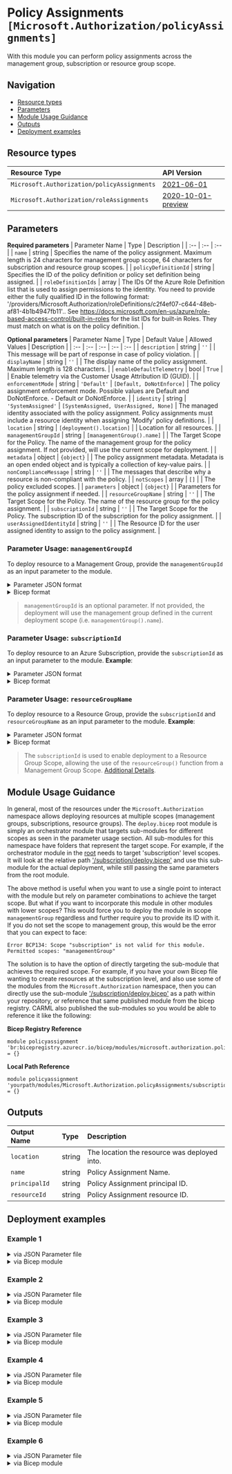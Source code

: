 # Policy Assignments `[Microsoft.Authorization/policyAssignments]`

With this module you can perform policy assignments across the management group, subscription or resource group scope.

## Navigation

- [Resource types](#Resource-types)
- [Parameters](#Parameters)
- [Module Usage Guidance](#Module-Usage-Guidance)
- [Outputs](#Outputs)
- [Deployment examples](#Deployment-examples)

## Resource types

| Resource Type | API Version |
| :-- | :-- |
| `Microsoft.Authorization/policyAssignments` | [2021-06-01](https://docs.microsoft.com/en-us/azure/templates/Microsoft.Authorization/2021-06-01/policyAssignments) |
| `Microsoft.Authorization/roleAssignments` | [2020-10-01-preview](https://docs.microsoft.com/en-us/azure/templates/Microsoft.Authorization/2020-10-01-preview/roleAssignments) |

## Parameters

**Required parameters**
| Parameter Name | Type | Description |
| :-- | :-- | :-- |
| `name` | string | Specifies the name of the policy assignment. Maximum length is 24 characters for management group scope, 64 characters for subscription and resource group scopes. |
| `policyDefinitionId` | string | Specifies the ID of the policy definition or policy set definition being assigned. |
| `roleDefinitionIds` | array | The IDs Of the Azure Role Definition list that is used to assign permissions to the identity. You need to provide either the fully qualified ID in the following format: '/providers/Microsoft.Authorization/roleDefinitions/c2f4ef07-c644-48eb-af81-4b1b4947fb11'.. See https://docs.microsoft.com/en-us/azure/role-based-access-control/built-in-roles for the list IDs for built-in Roles. They must match on what is on the policy definition. |

**Optional parameters**
| Parameter Name | Type | Default Value | Allowed Values | Description |
| :-- | :-- | :-- | :-- | :-- |
| `description` | string | `''` |  | This message will be part of response in case of policy violation. |
| `displayName` | string | `''` |  | The display name of the policy assignment. Maximum length is 128 characters. |
| `enableDefaultTelemetry` | bool | `True` |  | Enable telemetry via the Customer Usage Attribution ID (GUID). |
| `enforcementMode` | string | `'Default'` | `[Default, DoNotEnforce]` | The policy assignment enforcement mode. Possible values are Default and DoNotEnforce. - Default or DoNotEnforce. |
| `identity` | string | `'SystemAssigned'` | `[SystemAssigned, UserAssigned, None]` | The managed identity associated with the policy assignment. Policy assignments must include a resource identity when assigning 'Modify' policy definitions. |
| `location` | string | `[deployment().location]` |  | Location for all resources. |
| `managementGroupId` | string | `[managementGroup().name]` |  | The Target Scope for the Policy. The name of the management group for the policy assignment. If not provided, will use the current scope for deployment. |
| `metadata` | object | `{object}` |  | The policy assignment metadata. Metadata is an open ended object and is typically a collection of key-value pairs. |
| `nonComplianceMessage` | string | `''` |  | The messages that describe why a resource is non-compliant with the policy. |
| `notScopes` | array | `[]` |  | The policy excluded scopes. |
| `parameters` | object | `{object}` |  | Parameters for the policy assignment if needed. |
| `resourceGroupName` | string | `''` |  | The Target Scope for the Policy. The name of the resource group for the policy assignment. |
| `subscriptionId` | string | `''` |  | The Target Scope for the Policy. The subscription ID of the subscription for the policy assignment. |
| `userAssignedIdentityId` | string | `''` |  | The Resource ID for the user assigned identity to assign to the policy assignment. |


### Parameter Usage: `managementGroupId`

To deploy resource to a Management Group, provide the `managementGroupId` as an input parameter to the module.

<details>

<summary>Parameter JSON format</summary>

```json
"managementGroupId": {
    "value": "contoso-group"
}
```

</details>


<details>

<summary>Bicep format</summary>

```bicep
managementGroupId: 'contoso-group'
```

</details>
<p>

> `managementGroupId` is an optional parameter. If not provided, the deployment will use the management group defined in the current deployment scope (i.e. `managementGroup().name`).

### Parameter Usage: `subscriptionId`

To deploy resource to an Azure Subscription, provide the `subscriptionId` as an input parameter to the module. **Example**:

<details>

<summary>Parameter JSON format</summary>

```json
"subscriptionId": {
    "value": "12345678-b049-471c-95af-123456789012"
}
```

</details>

<details>

<summary>Bicep format</summary>

```bicep
subscriptionId: '12345678-b049-471c-95af-123456789012'
```

</details>
<p>

### Parameter Usage: `resourceGroupName`

To deploy resource to a Resource Group, provide the `subscriptionId` and `resourceGroupName` as an input parameter to the module. **Example**:

<details>

<summary>Parameter JSON format</summary>

```json
"subscriptionId": {
    "value": "12345678-b049-471c-95af-123456789012"
},
"resourceGroupName": {
    "value": "target-resourceGroup"
}
```

</details>


<details>

<summary>Bicep format</summary>

```bicep
subscriptionId: '12345678-b049-471c-95af-123456789012'
resourceGroupName: 'target-resourceGroup'
```

</details>
<p>

> The `subscriptionId` is used to enable deployment to a Resource Group Scope, allowing the use of the `resourceGroup()` function from a Management Group Scope. [Additional Details](https://github.com/Azure/bicep/pull/1420).

## Module Usage Guidance

In general, most of the resources under the `Microsoft.Authorization` namespace allows deploying resources at multiple scopes (management groups, subscriptions, resource groups). The `deploy.bicep` root module is simply an orchestrator module that targets sub-modules for different scopes as seen in the parameter usage section. All sub-modules for this namespace have folders that represent the target scope. For example, if the orchestrator module in the [root](deploy.bicep) needs to target 'subscription' level scopes. It will look at the relative path ['/subscription/deploy.bicep'](./subscription/deploy.bicep) and use this sub-module for the actual deployment, while still passing the same parameters from the root module.

The above method is useful when you want to use a single point to interact with the module but rely on parameter combinations to achieve the target scope. But what if you want to incorporate this module in other modules with lower scopes? This would force you to deploy the module in scope `managementGroup` regardless and further require you to provide its ID with it. If you do not set the scope to management group, this would be the error that you can expect to face:

```bicep
Error BCP134: Scope "subscription" is not valid for this module. Permitted scopes: "managementGroup"
```

The solution is to have the option of directly targeting the sub-module that achieves the required scope. For example, if you have your own Bicep file wanting to create resources at the subscription level, and also use some of the modules from the `Microsoft.Authorization` namespace, then you can directly use the sub-module ['/subscription/deploy.bicep'](./subscription/deploy.bicep) as a path within your repository, or reference that same published module from the bicep registry. CARML also published the sub-modules so you would be able to reference it like the following:

**Bicep Registry Reference**
```bicep
module policyassignment 'br:bicepregistry.azurecr.io/bicep/modules/microsoft.authorization.policyassignments.subscription:version' = {}
```
**Local Path Reference**
```bicep
module policyassignment 'yourpath/modules/Microsoft.Authorization.policyAssignments/subscription/deploy.bicep' = {}
```

## Outputs

| Output Name | Type | Description |
| :-- | :-- | :-- |
| `location` | string | The location the resource was deployed into. |
| `name` | string | Policy Assignment Name. |
| `principalId` | string | Policy Assignment principal ID. |
| `resourceId` | string | Policy Assignment resource ID. |

## Deployment examples

<h3>Example 1</h3>

<details>

<summary>via JSON Parameter file</summary>

```json
{
    "$schema": "https://schema.management.azure.com/schemas/2019-04-01/deploymentParameters.json#",
    "contentVersion": "1.0.0.0",
    "parameters": {
        "name": {
            "value": "<<namePrefix>>-min-mg-polAss"
        },
        "policyDefinitionID": {
            "value": "/providers/Microsoft.Authorization/policyDefinitions/06a78e20-9358-41c9-923c-fb736d382a4d"
        }
    }
}

```

</details>

<details>

<summary>via Bicep module</summary>

```bicep
module policyAssignments './Microsoft.Authorization/policyAssignments/deploy.bicep' = {
  name: '${uniqueString(deployment().name)}-policyAssignments'
  params: {
    name: '<<namePrefix>>-min-mg-polAss'
    policyDefinitionID: '/providers/Microsoft.Authorization/policyDefinitions/06a78e20-9358-41c9-923c-fb736d382a4d'
  }
}
```

</details>
<p>

<h3>Example 2</h3>

<details>

<summary>via JSON Parameter file</summary>

```json
{
    "$schema": "https://schema.management.azure.com/schemas/2019-04-01/deploymentParameters.json#",
    "contentVersion": "1.0.0.0",
    "parameters": {
        "name": {
            "value": "<<namePrefix>>-mg-polAss"
        },
        "displayName": {
            "value": "[Display Name] Policy Assignment at the management group scope"
        },
        "description": {
            "value": "[Description] Policy Assignment at the management group scope"
        },
        "policyDefinitionId": {
            "value": "/providers/Microsoft.Authorization/policyDefinitions/4f9dc7db-30c1-420c-b61a-e1d640128d26"
        },
        "parameters": {
            "value": {
                "tagName": {
                    "value": "env"
                },
                "tagValue": {
                    "value": "prod"
                }
            }
        },
        "nonComplianceMessage": {
            "value": "Violated Policy Assignment - This is a Non Compliance Message"
        },
        "enforcementMode": {
            "value": "DoNotEnforce"
        },
        "metadata": {
            "value": {
                "category": "Security",
                "version": "1.0"
            }
        },
        "location": {
            "value": "australiaeast"
        },
        "notScopes": {
            "value": [
                "/subscriptions/<<subscriptionId>>/resourceGroups/validation-rg"
            ]
        },
        "identity": {
            "value": "SystemAssigned"
        },
        "roleDefinitionIds": {
            "value": [
                "/providers/microsoft.authorization/roleDefinitions/b24988ac-6180-42a0-ab88-20f7382dd24c"
            ]
        },
        "managementGroupId": {
            "value": "<<managementGroupId>>"
        }
    }
}

```

</details>

<details>

<summary>via Bicep module</summary>

```bicep
module policyAssignments './Microsoft.Authorization/policyAssignments/deploy.bicep' = {
  name: '${uniqueString(deployment().name)}-policyAssignments'
  params: {
    name: '<<namePrefix>>-mg-polAss'
    displayName: '[Display Name] Policy Assignment at the management group scope'
    description: '[Description] Policy Assignment at the management group scope'
    policyDefinitionId: '/providers/Microsoft.Authorization/policyDefinitions/4f9dc7db-30c1-420c-b61a-e1d640128d26'
    parameters: {
      tagName: {
        value: 'env'
      }
      tagValue: {
        value: 'prod'
      }
    }
    nonComplianceMessage: 'Violated Policy Assignment - This is a Non Compliance Message'
    enforcementMode: 'DoNotEnforce'
    metadata: {
      category: 'Security'
      version: '1.0'
    }
    location: 'australiaeast'
    notScopes: [
      '/subscriptions/<<subscriptionId>>/resourceGroups/validation-rg'
    ]
    identity: 'SystemAssigned'
    roleDefinitionIds: [
      '/providers/microsoft.authorization/roleDefinitions/b24988ac-6180-42a0-ab88-20f7382dd24c'
    ]
    managementGroupId: '<<managementGroupId>>'
  }
}
```

</details>
<p>

<h3>Example 3</h3>

<details>

<summary>via JSON Parameter file</summary>

```json
{
    "$schema": "https://schema.management.azure.com/schemas/2019-04-01/deploymentParameters.json#",
    "contentVersion": "1.0.0.0",
    "parameters": {
        "name": {
            "value": "<<namePrefix>>-min-rg-polAss"
        },
        "policyDefinitionID": {
            "value": "/providers/Microsoft.Authorization/policyDefinitions/06a78e20-9358-41c9-923c-fb736d382a4d"
        },
        "subscriptionId": {
            "value": "<<subscriptionId>>"
        },
        "resourceGroupName": {
            "value": "validation-rg"
        }
    }
}

```

</details>

<details>

<summary>via Bicep module</summary>

```bicep
module policyAssignments './Microsoft.Authorization/policyAssignments/deploy.bicep' = {
  name: '${uniqueString(deployment().name)}-policyAssignments'
  params: {
    name: '<<namePrefix>>-min-rg-polAss'
    policyDefinitionID: '/providers/Microsoft.Authorization/policyDefinitions/06a78e20-9358-41c9-923c-fb736d382a4d'
    subscriptionId: '<<subscriptionId>>'
    resourceGroupName: 'validation-rg'
  }
}
```

</details>
<p>

<h3>Example 4</h3>

<details>

<summary>via JSON Parameter file</summary>

```json
{
    "$schema": "https://schema.management.azure.com/schemas/2019-04-01/deploymentParameters.json#",
    "contentVersion": "1.0.0.0",
    "parameters": {
        "name": {
            "value": "<<namePrefix>>-rg-polAss"
        },
        "displayName": {
            "value": "[Display Name] Policy Assignment at the resource group scope"
        },
        "description": {
            "value": "[Description] Policy Assignment at the resource group scope"
        },
        "policyDefinitionId": {
            "value": "/providers/Microsoft.Authorization/policyDefinitions/4f9dc7db-30c1-420c-b61a-e1d640128d26"
        },
        "parameters": {
            "value": {
                "tagName": {
                    "value": "env"
                },
                "tagValue": {
                    "value": "prod"
                }
            }
        },
        "nonComplianceMessage": {
            "value": "Violated Policy Assignment - This is a Non Compliance Message"
        },
        "enforcementMode": {
            "value": "DoNotEnforce"
        },
        "metadata": {
            "value": {
                "category": "Security",
                "version": "1.0"
            }
        },
        "location": {
            "value": "australiaeast"
        },
        "notScopes": {
            "value": [
                "/subscriptions/<<subscriptionId>>/resourceGroups/validation-rg/providers/Microsoft.KeyVault/vaults/adp-<<namePrefix>>-az-kv-x-001"
            ]
        },
        "identity": {
            "value": "UserAssigned"
        },
        "userAssignedIdentityId": {
            "value": "/subscriptions/<<subscriptionId>>/resourcegroups/validation-rg/providers/Microsoft.ManagedIdentity/userAssignedIdentities/adp-<<namePrefix>>-az-msi-x-001"
        },
        "roleDefinitionIds": {
            "value": [
                "/providers/microsoft.authorization/roleDefinitions/b24988ac-6180-42a0-ab88-20f7382dd24c"
            ]
        },
        "subscriptionId": {
            "value": "<<subscriptionId>>"
        },
        "resourceGroupName": {
            "value": "validation-rg"
        }
    }
}

```

</details>

<details>

<summary>via Bicep module</summary>

```bicep
module policyAssignments './Microsoft.Authorization/policyAssignments/deploy.bicep' = {
  name: '${uniqueString(deployment().name)}-policyAssignments'
  params: {
    name: '<<namePrefix>>-rg-polAss'
    displayName: '[Display Name] Policy Assignment at the resource group scope'
    description: '[Description] Policy Assignment at the resource group scope'
    policyDefinitionId: '/providers/Microsoft.Authorization/policyDefinitions/4f9dc7db-30c1-420c-b61a-e1d640128d26'
    parameters: {
      tagName: {
        value: 'env'
      }
      tagValue: {
        value: 'prod'
      }
    }
    nonComplianceMessage: 'Violated Policy Assignment - This is a Non Compliance Message'
    enforcementMode: 'DoNotEnforce'
    metadata: {
      category: 'Security'
      version: '1.0'
    }
    location: 'australiaeast'
    notScopes: [
      '/subscriptions/<<subscriptionId>>/resourceGroups/validation-rg/providers/Microsoft.KeyVault/vaults/adp-<<namePrefix>>-az-kv-x-001'
    ]
    identity: 'UserAssigned'
    userAssignedIdentityId: '/subscriptions/<<subscriptionId>>/resourcegroups/validation-rg/providers/Microsoft.ManagedIdentity/userAssignedIdentities/adp-<<namePrefix>>-az-msi-x-001'
    roleDefinitionIds: [
      '/providers/microsoft.authorization/roleDefinitions/b24988ac-6180-42a0-ab88-20f7382dd24c'
    ]
    subscriptionId: '<<subscriptionId>>'
    resourceGroupName: 'validation-rg'
  }
}
```

</details>
<p>

<h3>Example 5</h3>

<details>

<summary>via JSON Parameter file</summary>

```json
{
    "$schema": "https://schema.management.azure.com/schemas/2019-04-01/deploymentParameters.json#",
    "contentVersion": "1.0.0.0",
    "parameters": {
        "name": {
            "value": "<<namePrefix>>-min-sub-polAss"
        },
        "policyDefinitionID": {
            "value": "/providers/Microsoft.Authorization/policyDefinitions/06a78e20-9358-41c9-923c-fb736d382a4d"
        },
        "subscriptionId": {
            "value": "<<subscriptionId>>"
        }
    }
}

```

</details>

<details>

<summary>via Bicep module</summary>

```bicep
module policyAssignments './Microsoft.Authorization/policyAssignments/deploy.bicep' = {
  name: '${uniqueString(deployment().name)}-policyAssignments'
  params: {
    name: '<<namePrefix>>-min-sub-polAss'
    policyDefinitionID: '/providers/Microsoft.Authorization/policyDefinitions/06a78e20-9358-41c9-923c-fb736d382a4d'
    subscriptionId: '<<subscriptionId>>'
  }
}
```

</details>
<p>

<h3>Example 6</h3>

<details>

<summary>via JSON Parameter file</summary>

```json
{
    "$schema": "https://schema.management.azure.com/schemas/2019-04-01/deploymentParameters.json#",
    "contentVersion": "1.0.0.0",
    "parameters": {
        "name": {
            "value": "<<namePrefix>>-sub-polAss"
        },
        "displayName": {
            "value": "[Display Name] Policy Assignment at the subscription scope"
        },
        "description": {
            "value": "[Description] Policy Assignment at the subscription scope"
        },
        "policyDefinitionId": {
            "value": "/providers/Microsoft.Authorization/policyDefinitions/4f9dc7db-30c1-420c-b61a-e1d640128d26"
        },
        "parameters": {
            "value": {
                "tagName": {
                    "value": "env"
                },
                "tagValue": {
                    "value": "prod"
                }
            }
        },
        "nonComplianceMessage": {
            "value": "Violated Policy Assignment - This is a Non Compliance Message"
        },
        "enforcementMode": {
            "value": "DoNotEnforce"
        },
        "metadata": {
            "value": {
                "category": "Security",
                "version": "1.0"
            }
        },
        "location": {
            "value": "australiaeast"
        },
        "notScopes": {
            "value": [
                "/subscriptions/<<subscriptionId>>/resourceGroups/validation-rg"
            ]
        },
        "identity": {
            "value": "UserAssigned"
        },
        "userAssignedIdentityId": {
            "value": "/subscriptions/<<subscriptionId>>/resourcegroups/validation-rg/providers/Microsoft.ManagedIdentity/userAssignedIdentities/adp-<<namePrefix>>-az-msi-x-001"
        },
        "roleDefinitionIds": {
            "value": [
                "/providers/microsoft.authorization/roleDefinitions/b24988ac-6180-42a0-ab88-20f7382dd24c"
            ]
        },
        "subscriptionId": {
            "value": "<<subscriptionId>>"
        }
    }
}

```

</details>

<details>

<summary>via Bicep module</summary>

```bicep
module policyAssignments './Microsoft.Authorization/policyAssignments/deploy.bicep' = {
  name: '${uniqueString(deployment().name)}-policyAssignments'
  params: {
    name: '<<namePrefix>>-sub-polAss'
    displayName: '[Display Name] Policy Assignment at the subscription scope'
    description: '[Description] Policy Assignment at the subscription scope'
    policyDefinitionId: '/providers/Microsoft.Authorization/policyDefinitions/4f9dc7db-30c1-420c-b61a-e1d640128d26'
    parameters: {
      tagName: {
        value: 'env'
      }
      tagValue: {
        value: 'prod'
      }
    }
    nonComplianceMessage: 'Violated Policy Assignment - This is a Non Compliance Message'
    enforcementMode: 'DoNotEnforce'
    metadata: {
      category: 'Security'
      version: '1.0'
    }
    location: 'australiaeast'
    notScopes: [
      '/subscriptions/<<subscriptionId>>/resourceGroups/validation-rg'
    ]
    identity: 'UserAssigned'
    userAssignedIdentityId: '/subscriptions/<<subscriptionId>>/resourcegroups/validation-rg/providers/Microsoft.ManagedIdentity/userAssignedIdentities/adp-<<namePrefix>>-az-msi-x-001'
    roleDefinitionIds: [
      '/providers/microsoft.authorization/roleDefinitions/b24988ac-6180-42a0-ab88-20f7382dd24c'
    ]
    subscriptionId: '<<subscriptionId>>'
  }
}
```

</details>
<p>
